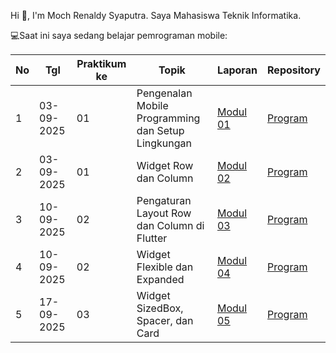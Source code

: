 Hi 👋, I'm Moch Renaldy Syaputra. 
Saya Mahasiswa Teknik Informatika.

💻Saat ini saya sedang belajar pemrograman mobile:

| No  | Tgl  | Praktikum ke  | Topik  | Laporan | Repository |
| ------------ | ------------ | ------------ | ------------ | ------------ | ------------ | 
|  1 | 03-09-2025  | 01  | Pengenalan Mobile Programming dan Setup Lingkungan  | [Modul 01](https://docs.google.com/document/d/1hc-zGu5_wFhDwvi5c9Zpm9NocjgILgbRZd8zxK5yq20/edit?usp=sharing "Modul 01") | [Program](https://github.com/Renaldy2103/PrakMobileM1 "Program") |
|  2 | 03-09-2025  | 01  | Widget Row dan Column  | [Modul 02](https://docs.google.com/document/d/1450RRH4MY9rRszlU8xI-E4o0NKRDDN72MTBJCxMatIo/edit?usp=sharing "Modul 02") | [Program](https://github.com/Renaldy2103/PrakMobileM2 "Program") |
|  3 | 10-09-2025  | 02  | Pengaturan Layout Row dan Column di Flutter  | [Modul 03](https://docs.google.com/document/d/1b_eIGSH6w-8Y8Hx2-bG_dhU3N9nQYKdnpZ6XSGDCtFU/edit?usp=sharing "Modul 03") | [Program](https://github.com/Renaldy2103/PrakMobileM3 "Program") |
|  4 | 10-09-2025  | 02  | Widget Flexible dan Expanded  | [Modul 04](https://docs.google.com/document/d/1X3PZLIc-_fJ2GZijM3Wlu9hvtdSTF3tfAFUrrQDlC1w/edit?usp=sharing) | [Program](https://github.com/Renaldy2103/PrakMobileM4 "Program") |
|  5 | 17-09-2025  | 03  | Widget SizedBox, Spacer, dan Card  | [Modul 05](https://docs.google.com/document/d/1hZiKBHGP9SNhoTuLeoUs2qlw_v0z8TF6gXhQWVAhtm4/edit?usp=sharing) | [Program](https://github.com/Renaldy2103/PrakMobileM5 "Program") |
